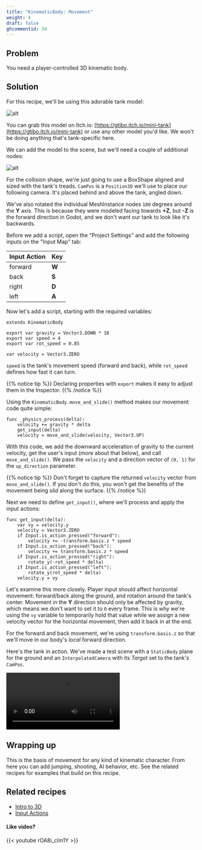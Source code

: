 ```yaml
---
title: "KinematicBody: Movement"
weight: 4
draft: false
ghcommentid: 34
---
```


## Problem

You need a player-controlled 3D kinematic body.

## Solution

For this recipe, we'll be using this adorable tank model:

![alt](/godot_recipes/img/3d_kinematic_01.png)

You can grab this model on Itch.io: [https://gtibo.itch.io/mini-tank](https://gtibo.itch.io/mini-tank) or use any other model you'd like. We won't be doing anything that's tank-specific here.

We can add the model to the scene, but we'll need a couple of additional nodes:

![alt](/godot_recipes/img/3d_kinematic_02.png)

For the collision shape, we're just going to use a BoxShape aligned and sized with the tank's treads. `CamPos` is a `Position3D` we'll use to place our following camera. It's placed behind and above the tank, angled down.

We've also rotated the individual MeshInstance nodes `180` degrees around the **Y** axis. This is because they were modeled facing towards **+Z**, but **-Z** is the forward direction in Godot, and we don't want our tank to look like it's backwards.

Before we add a script, open the "Project Settings" and add the following inputs
on the "Input Map" tab:

Input Action | Key
:------------|:---
forward | **W**
back | **S**
right | **D**
left | **A**

Now let's add a script, starting with the required variables:

```gdscript
extends KinematicBody

export var gravity = Vector3.DOWN * 10
export var speed = 4
export var rot_speed = 0.85

var velocity = Vector3.ZERO
```

`speed` is the tank's movement speed (forward and back), while `rot_speed` defines how fast it can turn.

{{% notice tip %}}
Declaring properties with `export` makes it easy to adjust them in the Inspector.
{{% /notice %}}

Using the `KinematicBody.move_and_slide()` method makes our movement code quite simple:

```gdscript
func _physics_process(delta):
    velocity += gravity * delta
    get_input(delta)
    velocity = move_and_slide(velocity, Vector3.UP)
```

With this code, we add the downward acceleration of gravity to the current velocity, get the user's input (more about that below), and call `move_and_slide()`. We pass the `velocity` and a direction vector of `(0, 1)` for the `up_direction` parameter.

{{% notice tip %}}
Don't forget to capture the returned `velocity` vector from `move_and_slide()`. If you don't do this, you won't get the benefits of the movement being *slid* along the surface.
{{% /notice %}}

Next we need to define `get_input()`, where we'll process and apply the input actions:

```gdscript
func get_input(delta):
    var vy = velocity.y
    velocity = Vector3.ZERO
    if Input.is_action_pressed("forward"):
        velocity += -transform.basis.z * speed
    if Input.is_action_pressed("back"):
        velocity += transform.basis.z * speed
    if Input.is_action_pressed("right"):
        rotate_y(-rot_speed * delta)
    if Input.is_action_pressed("left"):
        rotate_y(rot_speed * delta)
    velocity.y = vy
```

Let's examine this more closely. Player input should affect horizontal movement: forward/back along the ground, and rotation around the tank's center. Movement in the **Y** direction should only be affected by gravity, which means we don't want to set it to `0` every frame. This is why we're using the `vy` variable to temporarily hold that value while we assign a new velocity vector for the horizontal movement, then add it back in at the end.

For the forward and back movement, we're using `transform.basis.z` so that we'll move in our body's *local* forward direction.

Here's the tank in action. We've made a test scene with a `StaticBody` plane for the ground and an `InterpolatedCamera` with its *Target* set to the tank's `CamPos`.

<video controls src="/godot_recipes/img/3d_kinematic_03.webm"></video>

## Wrapping up

This is the basis of movement for any kind of kinematic character. From here you can add jumping, shooting, AI behavior, etc. See the related recipes for examples that build on this recipe.

<!-- {{% notice note %}}
Download the project file here: [floating_text.zip](/godot_recipes/files/floating_text.zip)
{{% /notice %}} -->

## Related recipes

- [Intro to 3D](/godot_recipes/g101/3d/)
- [Input Actions](/godot_recipes/input/input_actions/)

#### Like video?

{{< youtube rOA8i_clm1Y >}}
